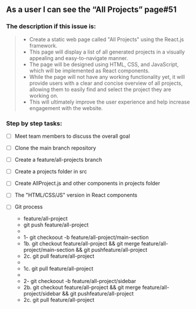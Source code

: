 ## As a user I can see the “All Projects” page#51

### The description if this issue is:
>- Create a static web page called "All Projects" using the React.js framework.
>- This page will display a list of all generated projects in a visually appealing and easy-to-navigate manner.
>- The page will be designed using HTML, CSS, and JavaScript, which will be implemented as React components.
>- While the page will not have any working functionality yet, it will provide users with a clear and concise overview of all projects, allowing them to easily find and select the project they are working on.
>- This will ultimately improve the user experience and help increase engagement with the website.

### Step by step tasks:

- [ ] Meet team members to discuss the overall goal
- [ ] Clone the main branch repository
- [ ] Create a feature/all-projects branch
- [ ] Create a projects folder in src
- [ ] Create AllProject.js and other components in projects folder
- [ ] The "HTML/CSS/JS" version in React components
- [ ] Git process

  - feature/all-project
  - git push feature/all-project
  -
  - 1- git checkoout -b feature/all-project/main-section
  - 1b. git checkout feature/all-project && git merge feature/all-project/main-section && git pushfeature/all-project
  - 2c. git pull feature/all-project
  -
  - 1c. git pull feature/all-project
  -
  - 2- git checkoout -b feature/all-project/sidebar
  - 2b. git checkout feature/all-project && git merge feature/all-project/sidebar && git pushfeature/all-project
  - 2c. git pull feature/all-project